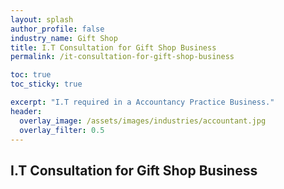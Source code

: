 ```yaml
---
layout: splash 
author_profile: false 
industry_name: Gift Shop
title: I.T Consultation for Gift Shop Business
permalink: /it-consultation-for-gift-shop-business

toc: true
toc_sticky: true

excerpt: "I.T required in a Accountancy Practice Business."
header:
  overlay_image: /assets/images/industries/accountant.jpg
  overlay_filter: 0.5 
---
```


## I.T Consultation for Gift Shop Business